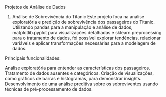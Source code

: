 Projetos de Análise de Dados
1. Análise de Sobrevivência do Titanic
Este projeto foca na análise exploratória e predição de sobrevivência dos passageiros do Titanic. Utilizando pandas para a manipulação e análise de dados, matplotlib.pyplot para visualizações detalhadas e sklearn.preprocessing para o tratamento de dados, foi possível explorar tendências, relacionar variáveis e aplicar transformações necessárias para a modelagem de dados.

Principais funcionalidades:

Análise exploratória para entender as características dos passageiros.
Tratamento de dados ausentes e categóricos.
Criação de visualizações, como gráficos de barras e histogramas, para demonstrar insights.
Desenvolvimento de uma análise preditiva sobre os sobreviventes usando técnicas de pré-processamento de dados.
